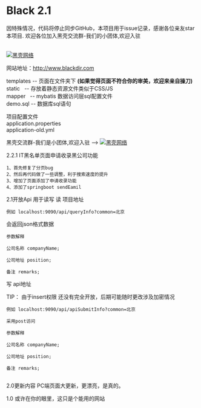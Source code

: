 # Black 2.1
因特殊情况，代码将停止同步GitHub，本项目用于issue记录，感谢各位亲友star本项目. 欢迎各位加入黑壳交流群-我们的小团体,欢迎入驻 

<br/>
<a target="_blank" href="http://shang.qq.com/wpa/qunwpa?idkey=c5cff851a52c6194913e0e2df8e21d692ea4f1727b1cf8efa67b6bc7ff372d9e"><img border="0" src="http://pub.idqqimg.com/wpa/images/group.png" alt="黑壳网络" title="黑壳网络"></a>


网站地址：http://www.blackdir.com

templates -- 页面在文件夹下 <b>(如果觉得页面不符合你的审美，欢迎来亲自操刀)</b>
<br/>static    -- 存放着静态资源文件类似于CSS/JS 
<br/>mapper    -- mybatis 数据访问层sql配置文件
<br/>demo.sql  -- 数据库sql语句

项目配置文件
<br/>application.properties
<br/>application-old.yml

黑壳交流群-我们是小团体,欢迎入驻 -->
<a target="_blank" href="http://shang.qq.com/wpa/qunwpa?idkey=c5cff851a52c6194913e0e2df8e21d692ea4f1727b1cf8efa67b6bc7ff372d9e"><img border="0" src="http://pub.idqqimg.com/wpa/images/group.png" alt="黑壳网络" title="黑壳网络"></a>

2.2.1 IT黑名单页面申请收录黑公司功能

```
1、首先修复了分页bug
2、然后再代码做了一些调整，利于搜索速度的提升
3、增加了页面添加了申请收录功能
4、添加了springboot sendEamil
```

2.1开放Api 用于读写
读 项目地址 

```例如 localhost:9090/api/queryInfo?common=北京```

会返回json格式数据 

```
参数解释

公司名称 companyName;

公司地址 position;

备注 remarks;
```  
写 api地址 

TIP： 由于insert权限 还没有完全开放，后期可能随时更改涉及加密情况
 
``` 
例如 localhost:9090/api/apiSubmitInfo?common=北京

采用post访问

参数解释

公司名称 companyName;

公司地址 position;

备注 remarks;


```

2.0更新内容 
PC端页面大更新，更漂亮，是真的。

1.0
或许在你的眼里，这只是个能用的网站

